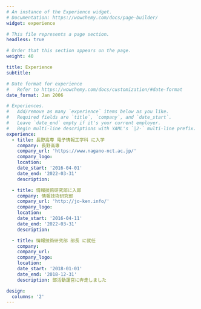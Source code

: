 ```yaml
---
# An instance of the Experience widget.
# Documentation: https://wowchemy.com/docs/page-builder/
widget: experience

# This file represents a page section.
headless: true

# Order that this section appears on the page.
weight: 40

title: Experience
subtitle:

# Date format for experience
#   Refer to https://wowchemy.com/docs/customization/#date-format
date_format: Jan 2006

# Experiences.
#   Add/remove as many `experience` items below as you like.
#   Required fields are `title`, `company`, and `date_start`.
#   Leave `date_end` empty if it's your current employer.
#   Begin multi-line descriptions with YAML's `|2-` multi-line prefix.
experience:
  - title: 長野高専 電子情報工学科 に入学
    company: 長野高専
    company_url: 'https://www.nagano-nct.ac.jp/'
    company_logo:
    location:
    date_start: '2016-04-01'
    date_end: '2022-03-31'
    description:

  - title: 情報技術研究部に入部
    company: 情報技術研究部
    company_url: 'http://jo-ken.info/'
    company_logo:
    location:
    date_start: '2016-04-11'
    date_end: '2022-03-31'
    description:

  - title: 情報技術研究部 部長 に就任
    company:
    company_url:
    company_logo:
    location:
    date_start: '2018-01-01'
    date_end: '2018-12-31'
    description: 部活動運営に奔走しました

design:
  columns: '2'
---
```

